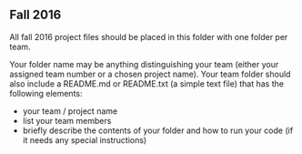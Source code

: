 Fall 2016
----
All fall 2016 project files should be placed in this folder with one folder per team. 

Your folder name may be anything distinguishing your team (either your assigned team number or a chosen project name).
Your team folder should also include a README.md or README.txt (a simple text file) that has the following elements:
* your team / project name
* list your team members
* briefly describe the contents of your folder and how to run your code (if it needs any special instructions)
